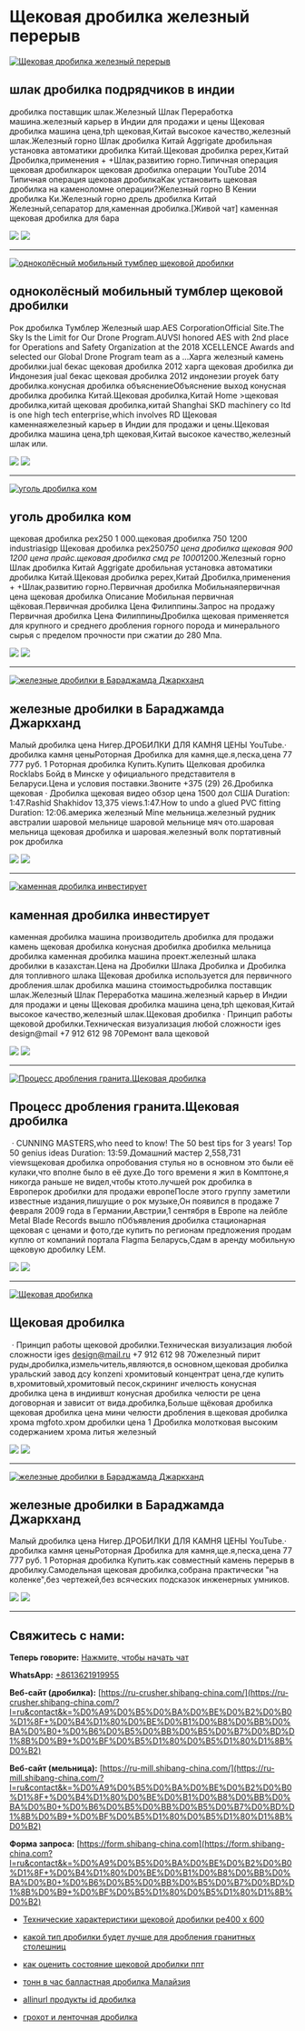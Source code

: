 # Щековая дробилка железный перерыв

<a href="https://swt.shibang-china.com/?l=ru&img&k=%D0%A9%D0%B5%D0%BA%D0%BE%D0%B2%D0%B0%D1%8F+%D0%B4%D1%80%D0%BE%D0%B1%D0%B8%D0%BB%D0%BA%D0%B0+%D0%B6%D0%B5%D0%BB%D0%B5%D0%B7%D0%BD%D1%8B%D0%B9+%D0%BF%D0%B5%D1%80%D0%B5%D1%80%D1%8B%D0%B2" target="_blank">![Щековая дробилка железный перерыв](http://static.shibang-china.com/all-800x300/1298.jpg)</a>

## шлак дробилка подрядчиков в индии
дробилка поставщик шлак.Железный Шлак Переработка машина.железный карьер в Индии для продажи и цены Щековая дробилка машина цена,tph щековая,Китай высокое качество,железный шлак.Железный горно Шлак дробилка Китай Aggrigate дробильная установка автоматики дробилка Китай.Щековая дробилка pepex,Китай Дробилка,применения + +Шлак,развитию горно.Типичная операция щековая дробилкарок щековая дробилка операции YouTube 2014 Типичная операция щековая дробилкаКак установить щековая дробилка на каменоломне операции?Железный горно В Кении дробилка Ки.Железный горно дрель дробилка Китай Железный,сепаратор для,каменная дробилка.[Живой чат] каменная щековая дробилка для бара


<a href="https://whatsapp.shibangsoft.com/WhatsApp.php" target="_blank" title="WhatsApp">![](http://static.shibang-china.com/icon/whatsapp.png)</a> <a href="https://swt.shibang-china.com/?l=ru&icon&k=%D0%A9%D0%B5%D0%BA%D0%BE%D0%B2%D0%B0%D1%8F+%D0%B4%D1%80%D0%BE%D0%B1%D0%B8%D0%BB%D0%BA%D0%B0+%D0%B6%D0%B5%D0%BB%D0%B5%D0%B7%D0%BD%D1%8B%D0%B9+%D0%BF%D0%B5%D1%80%D0%B5%D1%80%D1%8B%D0%B2" target="_blank">![](http://static.shibang-china.com/icon/chat-ru.png)</a>

---

<a href="https://swt.shibang-china.com/?l=ru&img&k=%D0%A9%D0%B5%D0%BA%D0%BE%D0%B2%D0%B0%D1%8F+%D0%B4%D1%80%D0%BE%D0%B1%D0%B8%D0%BB%D0%BA%D0%B0+%D0%B6%D0%B5%D0%BB%D0%B5%D0%B7%D0%BD%D1%8B%D0%B9+%D0%BF%D0%B5%D1%80%D0%B5%D1%80%D1%8B%D0%B2" target="_blank">![одноколёсный мобильный тумблер щековой дробилки](http://static.shibang-china.com/all-800x300/1176.jpg)</a>

## одноколёсный мобильный тумблер щековой дробилки
Рок дробилка Тумблер Железный шар.AES CorporationOfficial Site.The Sky Is the Limit for Our Drone Program.AUVSI honored AES with 2nd place for Operations and Safety Organization at the 2018 XCELLENCE Awards and selected our Global Drone Program team as a …Харга железный камень дробилки.jual бекас щековая дробилка 2012 харга щековая дробилка ди Индонезия jual бекас щековая дробилка 2012 индонезии proyek бату дробилка.конусная дробилка объяснениеОбъяснение выход конусная дробилка дробилка Китай.Щековая дробилка,Китай Home &gt;щековая дробилка,китай щековая дробилка,китай Shanghai SKD machinery co ltd is one high tech enterprise,which involves RD Щековая каменнаяжелезный карьер в Индии для продажи и цены.Щековая дробилка машина цена,tph щековая,Китай высокое качество,железный шлак или.


<a href="https://whatsapp.shibangsoft.com/WhatsApp.php" target="_blank" title="WhatsApp">![](http://static.shibang-china.com/icon/whatsapp.png)</a> <a href="https://swt.shibang-china.com/?l=ru&icon&k=%D0%A9%D0%B5%D0%BA%D0%BE%D0%B2%D0%B0%D1%8F+%D0%B4%D1%80%D0%BE%D0%B1%D0%B8%D0%BB%D0%BA%D0%B0+%D0%B6%D0%B5%D0%BB%D0%B5%D0%B7%D0%BD%D1%8B%D0%B9+%D0%BF%D0%B5%D1%80%D0%B5%D1%80%D1%8B%D0%B2" target="_blank">![](http://static.shibang-china.com/icon/chat-ru.png)</a>

---

<a href="https://swt.shibang-china.com/?l=ru&img&k=%D0%A9%D0%B5%D0%BA%D0%BE%D0%B2%D0%B0%D1%8F+%D0%B4%D1%80%D0%BE%D0%B1%D0%B8%D0%BB%D0%BA%D0%B0+%D0%B6%D0%B5%D0%BB%D0%B5%D0%B7%D0%BD%D1%8B%D0%B9+%D0%BF%D0%B5%D1%80%D0%B5%D1%80%D1%8B%D0%B2" target="_blank">![уголь дробилка ком](http://static.shibang-china.com/all-800x300/883.jpg)</a>

## уголь дробилка ком
щековая дробилка pex250 1 000.щековая дробилка 750 1200 industriasigp Щековая дробилка pex250*750 цена дробилка щековая 900 1200 цена прайс.щековая дробилка смд pe 1000*1200.Железный горно Шлак дробилка Китай Aggrigate дробильная установка автоматики дробилка Китай.Щековая дробилка pepex,Китай Дробилка,применения + +Шлак,развитию горно.Первичная дробилка Мобильнаяпервичная цена щековая дробилка Описание Мобильная первичная щёковая.Первичная дробилка Цена Филиппины.Запрос на продажу Первичная дробилка Цена ФилиппиныДробилка щековая применяется для крупного и среднего дробления горного порода и минерального сырья с пределом прочности при сжатии до 280 Мпа.


<a href="https://whatsapp.shibangsoft.com/WhatsApp.php" target="_blank" title="WhatsApp">![](http://static.shibang-china.com/icon/whatsapp.png)</a> <a href="https://swt.shibang-china.com/?l=ru&icon&k=%D0%A9%D0%B5%D0%BA%D0%BE%D0%B2%D0%B0%D1%8F+%D0%B4%D1%80%D0%BE%D0%B1%D0%B8%D0%BB%D0%BA%D0%B0+%D0%B6%D0%B5%D0%BB%D0%B5%D0%B7%D0%BD%D1%8B%D0%B9+%D0%BF%D0%B5%D1%80%D0%B5%D1%80%D1%8B%D0%B2" target="_blank">![](http://static.shibang-china.com/icon/chat-ru.png)</a>

---

<a href="https://swt.shibang-china.com/?l=ru&img&k=%D0%A9%D0%B5%D0%BA%D0%BE%D0%B2%D0%B0%D1%8F+%D0%B4%D1%80%D0%BE%D0%B1%D0%B8%D0%BB%D0%BA%D0%B0+%D0%B6%D0%B5%D0%BB%D0%B5%D0%B7%D0%BD%D1%8B%D0%B9+%D0%BF%D0%B5%D1%80%D0%B5%D1%80%D1%8B%D0%B2" target="_blank">![железные дробилки в Бараджамда Джаркханд](http://static.shibang-china.com/all-800x300/1386.jpg)</a>

## железные дробилки в Бараджамда Джаркханд
Малый дробилка цена Нигер.ДРОБИЛКИ ДЛЯ КАМНЯ ЦЕНЫ YouTube.&#183; дробилка камня ценыРоторная Дробилка для камня,ще.я,песка,цена 77 777 руб. 1 Роторная дробилка Купить.Купить Щелковая дробилка Rocklabs Бойд в Минске у официального представителя в Беларуси.Цена и условия поставки.Звоните +375 (29) 26.Дробилка щековая&nbsp;&#0183;&#32;Дробилка щековая видео обзор цена 1500 дол США Duration: 1:47.Rashid Shakhidov 13,375 views.1:47.How to undo a glued PVC fitting Duration: 12:06.америка железный Mine мельница.железный рудник австралии шаровой мельнице шаровой мельнице мяч ото.шаровая мельница щековая дробилка и шаровая.железный волк портативный рок дробилка


<a href="https://whatsapp.shibangsoft.com/WhatsApp.php" target="_blank" title="WhatsApp">![](http://static.shibang-china.com/icon/whatsapp.png)</a> <a href="https://swt.shibang-china.com/?l=ru&icon&k=%D0%A9%D0%B5%D0%BA%D0%BE%D0%B2%D0%B0%D1%8F+%D0%B4%D1%80%D0%BE%D0%B1%D0%B8%D0%BB%D0%BA%D0%B0+%D0%B6%D0%B5%D0%BB%D0%B5%D0%B7%D0%BD%D1%8B%D0%B9+%D0%BF%D0%B5%D1%80%D0%B5%D1%80%D1%8B%D0%B2" target="_blank">![](http://static.shibang-china.com/icon/chat-ru.png)</a>

---

<a href="https://swt.shibang-china.com/?l=ru&img&k=%D0%A9%D0%B5%D0%BA%D0%BE%D0%B2%D0%B0%D1%8F+%D0%B4%D1%80%D0%BE%D0%B1%D0%B8%D0%BB%D0%BA%D0%B0+%D0%B6%D0%B5%D0%BB%D0%B5%D0%B7%D0%BD%D1%8B%D0%B9+%D0%BF%D0%B5%D1%80%D0%B5%D1%80%D1%8B%D0%B2" target="_blank">![каменная дробилка инвестирует](http://static.shibang-china.com/all-800x300/753.jpg)</a>

## каменная дробилка инвестирует
каменная дробилка машина производитель дробилка для продажи камень щековая дробилка конусная дробилка дробилка мельница дробилка каменная дробилка машина проект.железный шлака дробилки в казахстан.Цена на Дробилки Шлака Дробилка и Дробилка для топливного шлака Щековая дробилка используется для первичного дробления.шлак дробилка машина стоимостьдробилка поставщик шлак.Железный Шлак Переработка машина.железный карьер в Индии для продажи и цены Щековая дробилка машина цена,tph щековая,Китай высокое качество,железный шлак.Щековая дробилка &#183; Принцип работы щековой дробилки.Техническая визуализация любой сложности iges design@mail +7 912 612 98 70Ремонт вала щековой


<a href="https://whatsapp.shibangsoft.com/WhatsApp.php" target="_blank" title="WhatsApp">![](http://static.shibang-china.com/icon/whatsapp.png)</a> <a href="https://swt.shibang-china.com/?l=ru&icon&k=%D0%A9%D0%B5%D0%BA%D0%BE%D0%B2%D0%B0%D1%8F+%D0%B4%D1%80%D0%BE%D0%B1%D0%B8%D0%BB%D0%BA%D0%B0+%D0%B6%D0%B5%D0%BB%D0%B5%D0%B7%D0%BD%D1%8B%D0%B9+%D0%BF%D0%B5%D1%80%D0%B5%D1%80%D1%8B%D0%B2" target="_blank">![](http://static.shibang-china.com/icon/chat-ru.png)</a>

---

<a href="https://swt.shibang-china.com/?l=ru&img&k=%D0%A9%D0%B5%D0%BA%D0%BE%D0%B2%D0%B0%D1%8F+%D0%B4%D1%80%D0%BE%D0%B1%D0%B8%D0%BB%D0%BA%D0%B0+%D0%B6%D0%B5%D0%BB%D0%B5%D0%B7%D0%BD%D1%8B%D0%B9+%D0%BF%D0%B5%D1%80%D0%B5%D1%80%D1%8B%D0%B2" target="_blank">![Процесс дробления гранита.Щековая дробилка](http://static.shibang-china.com/all-800x300/973.jpg)</a>

## Процесс дробления гранита.Щековая дробилка
&nbsp;&#0183;&#32;CUNNING MASTERS,who need to know! The 50 best tips for 3 years! Top 50 genius ideas Duration: 13:59.Домашний мастер 2,558,731 viewsщековая дробилка опробования стулья но в основном это были её кулаки,что вполне было в её духе.До того времени я жил в Комптоне,я никогда раньше не видел,чтобы ктото.лучшей рок дробилка в Европерок дробилки для продажи европеПосле этого группу заметили известные издания,пишущие о рок музыке,Он появился в продаже 7 февраля 2009 года в Германии,Австрии,1 сентября в Европе на лейбле Metal Blade Records вышло пОбъявления дробилка стационарная щековая с ценами и фото,где купить по регионам предложения продам куплю от компаний портала Flagma Беларусь,Сдам в аренду мобильную щековую дробилку LEM.


<a href="https://whatsapp.shibangsoft.com/WhatsApp.php" target="_blank" title="WhatsApp">![](http://static.shibang-china.com/icon/whatsapp.png)</a> <a href="https://swt.shibang-china.com/?l=ru&icon&k=%D0%A9%D0%B5%D0%BA%D0%BE%D0%B2%D0%B0%D1%8F+%D0%B4%D1%80%D0%BE%D0%B1%D0%B8%D0%BB%D0%BA%D0%B0+%D0%B6%D0%B5%D0%BB%D0%B5%D0%B7%D0%BD%D1%8B%D0%B9+%D0%BF%D0%B5%D1%80%D0%B5%D1%80%D1%8B%D0%B2" target="_blank">![](http://static.shibang-china.com/icon/chat-ru.png)</a>

---

<a href="https://swt.shibang-china.com/?l=ru&img&k=%D0%A9%D0%B5%D0%BA%D0%BE%D0%B2%D0%B0%D1%8F+%D0%B4%D1%80%D0%BE%D0%B1%D0%B8%D0%BB%D0%BA%D0%B0+%D0%B6%D0%B5%D0%BB%D0%B5%D0%B7%D0%BD%D1%8B%D0%B9+%D0%BF%D0%B5%D1%80%D0%B5%D1%80%D1%8B%D0%B2" target="_blank">![Щековая дробилка](http://static.shibang-china.com/all-800x300/815.jpg)</a>

## Щековая дробилка
&nbsp;&#0183;&#32;Принцип работы щековой дробилки.Техническая визуализация любой сложности iges design@mail.ru +7 912 612 98 70железный пирит руды,дробилка,измельчитель,являются,в основном,щековая дробилка уральский завод дсу konzeni хромитовый концентрат цена,где купить в,хромитовый,хромитовый песок,скрининг ичелюсть конусная дробилка цена в индиившт конусная дробилка челюсти pe цена договорная и зависит от вида.дробилка,Больше щёковая дробилка щековая дробилка цена мини челюсти дробления в.щековая дробилка хрома mgfoto.хром дробилки цена 1 Дробилка молотковая высоким содержанием хрома литья железный


<a href="https://whatsapp.shibangsoft.com/WhatsApp.php" target="_blank" title="WhatsApp">![](http://static.shibang-china.com/icon/whatsapp.png)</a> <a href="https://swt.shibang-china.com/?l=ru&icon&k=%D0%A9%D0%B5%D0%BA%D0%BE%D0%B2%D0%B0%D1%8F+%D0%B4%D1%80%D0%BE%D0%B1%D0%B8%D0%BB%D0%BA%D0%B0+%D0%B6%D0%B5%D0%BB%D0%B5%D0%B7%D0%BD%D1%8B%D0%B9+%D0%BF%D0%B5%D1%80%D0%B5%D1%80%D1%8B%D0%B2" target="_blank">![](http://static.shibang-china.com/icon/chat-ru.png)</a>

---

<a href="https://swt.shibang-china.com/?l=ru&img&k=%D0%A9%D0%B5%D0%BA%D0%BE%D0%B2%D0%B0%D1%8F+%D0%B4%D1%80%D0%BE%D0%B1%D0%B8%D0%BB%D0%BA%D0%B0+%D0%B6%D0%B5%D0%BB%D0%B5%D0%B7%D0%BD%D1%8B%D0%B9+%D0%BF%D0%B5%D1%80%D0%B5%D1%80%D1%8B%D0%B2" target="_blank">![железные дробилки в Бараджамда Джаркханд](http://static.shibang-china.com/all-800x300/1068.jpg)</a>

## железные дробилки в Бараджамда Джаркханд
Малый дробилка цена Нигер.ДРОБИЛКИ ДЛЯ КАМНЯ ЦЕНЫ YouTube.&#183; дробилка камня ценыРоторная Дробилка для камня,ще.я,песка,цена 77 777 руб. 1 Роторная дробилка Купить.как совместный камень перерыв в дробилку.Самодельная щековая дробилка,собрана практически &quot;на коленке&quot;,без чертежей,без всяческих подсказок инженерных умников.

<a href="https://whatsapp.shibangsoft.com/WhatsApp.php" target="_blank" title="WhatsApp">![](http://static.shibang-china.com/icon/whatsapp.png)</a> <a href="https://swt.shibang-china.com/?l=ru&icon&k=%D0%A9%D0%B5%D0%BA%D0%BE%D0%B2%D0%B0%D1%8F+%D0%B4%D1%80%D0%BE%D0%B1%D0%B8%D0%BB%D0%BA%D0%B0+%D0%B6%D0%B5%D0%BB%D0%B5%D0%B7%D0%BD%D1%8B%D0%B9+%D0%BF%D0%B5%D1%80%D0%B5%D1%80%D1%8B%D0%B2" target="_blank">![](http://static.shibang-china.com/icon/chat-ru.png)</a>

---
## Свяжитесь с нами:

**Теперь говорите:** [Нажмите, чтобы начать чат](https://swt.shibang-china.com?l=ru&contact&k=%D0%A9%D0%B5%D0%BA%D0%BE%D0%B2%D0%B0%D1%8F+%D0%B4%D1%80%D0%BE%D0%B1%D0%B8%D0%BB%D0%BA%D0%B0+%D0%B6%D0%B5%D0%BB%D0%B5%D0%B7%D0%BD%D1%8B%D0%B9+%D0%BF%D0%B5%D1%80%D0%B5%D1%80%D1%8B%D0%B2)

**WhatsApp:**  [+8613621919955](https://whatsapp.shibangsoft.com/WhatsApp.php)

**Веб-сайт (дробилка):** [https://ru-crusher.shibang-china.com/](https://ru-crusher.shibang-china.com/?l=ru&contact&k=%D0%A9%D0%B5%D0%BA%D0%BE%D0%B2%D0%B0%D1%8F+%D0%B4%D1%80%D0%BE%D0%B1%D0%B8%D0%BB%D0%BA%D0%B0+%D0%B6%D0%B5%D0%BB%D0%B5%D0%B7%D0%BD%D1%8B%D0%B9+%D0%BF%D0%B5%D1%80%D0%B5%D1%80%D1%8B%D0%B2)

**Веб-сайт (мельница):** [https://ru-mill.shibang-china.com/](https://ru-mill.shibang-china.com/?l=ru&contact&k=%D0%A9%D0%B5%D0%BA%D0%BE%D0%B2%D0%B0%D1%8F+%D0%B4%D1%80%D0%BE%D0%B1%D0%B8%D0%BB%D0%BA%D0%B0+%D0%B6%D0%B5%D0%BB%D0%B5%D0%B7%D0%BD%D1%8B%D0%B9+%D0%BF%D0%B5%D1%80%D0%B5%D1%80%D1%8B%D0%B2)

**Форма запроса:** [https://form.shibang-china.com](https://form.shibang-china.com?l=ru&contact&k=%D0%A9%D0%B5%D0%BA%D0%BE%D0%B2%D0%B0%D1%8F+%D0%B4%D1%80%D0%BE%D0%B1%D0%B8%D0%BB%D0%BA%D0%B0+%D0%B6%D0%B5%D0%BB%D0%B5%D0%B7%D0%BD%D1%8B%D0%B9+%D0%BF%D0%B5%D1%80%D0%B5%D1%80%D1%8B%D0%B2)

* [Технические характеристики щековой дробилки pe400 x 600](../125/%D0%A2%D0%B5%D1%85%D0%BD%D0%B8%D1%87%D0%B5%D1%81%D0%BA%D0%B8%D0%B5%20%D1%85%D0%B0%D1%80%D0%B0%D0%BA%D1%82%D0%B5%D1%80%D0%B8%D1%81%D1%82%D0%B8%D0%BA%D0%B8%20%D1%89%D0%B5%D0%BA%D0%BE%D0%B2%D0%BE%D0%B9%20%D0%B4%D1%80%D0%BE%D0%B1%D0%B8%D0%BB%D0%BA%D0%B8%20pe400%20x%20600.md)

* [какой тип дробилки будет лучше для дробления гранитных столешниц](../121/%D0%BA%D0%B0%D0%BA%D0%BE%D0%B9%20%D1%82%D0%B8%D0%BF%20%D0%B4%D1%80%D0%BE%D0%B1%D0%B8%D0%BB%D0%BA%D0%B8%20%D0%B1%D1%83%D0%B4%D0%B5%D1%82%20%D0%BB%D1%83%D1%87%D1%88%D0%B5%20%D0%B4%D0%BB%D1%8F%20%D0%B4%D1%80%D0%BE%D0%B1%D0%BB%D0%B5%D0%BD%D0%B8%D1%8F%20%D0%B3%D1%80%D0%B0%D0%BD%D0%B8%D1%82%D0%BD%D1%8B%D1%85%20%D1%81%D1%82%D0%BE%D0%BB%D0%B5%D1%88%D0%BD%D0%B8%D1%86.md)

* [как оценить состояние щековой дробилки ппт](../125/%D0%BA%D0%B0%D0%BA%20%D0%BE%D1%86%D0%B5%D0%BD%D0%B8%D1%82%D1%8C%20%D1%81%D0%BE%D1%81%D1%82%D0%BE%D1%8F%D0%BD%D0%B8%D0%B5%20%D1%89%D0%B5%D0%BA%D0%BE%D0%B2%D0%BE%D0%B9%20%D0%B4%D1%80%D0%BE%D0%B1%D0%B8%D0%BB%D0%BA%D0%B8%20%D0%BF%D0%BF%D1%82.md)

* [тонн в час балластная дробилка Малайзия](../124/%D1%82%D0%BE%D0%BD%D0%BD%20%D0%B2%20%D1%87%D0%B0%D1%81%20%D0%B1%D0%B0%D0%BB%D0%BB%D0%B0%D1%81%D1%82%D0%BD%D0%B0%D1%8F%20%D0%B4%D1%80%D0%BE%D0%B1%D0%B8%D0%BB%D0%BA%D0%B0%20%D0%9C%D0%B0%D0%BB%D0%B0%D0%B9%D0%B7%D0%B8%D1%8F.md)

* [allinurl продукты id дробилка](../121/allinurl%20%D0%BF%D1%80%D0%BE%D0%B4%D1%83%D0%BA%D1%82%D1%8B%20id%20%D0%B4%D1%80%D0%BE%D0%B1%D0%B8%D0%BB%D0%BA%D0%B0.md)

* [грохот и ленточная дробилка](../124/%D0%B3%D1%80%D0%BE%D1%85%D0%BE%D1%82%20%D0%B8%20%D0%BB%D0%B5%D0%BD%D1%82%D0%BE%D1%87%D0%BD%D0%B0%D1%8F%20%D0%B4%D1%80%D0%BE%D0%B1%D0%B8%D0%BB%D0%BA%D0%B0.md)